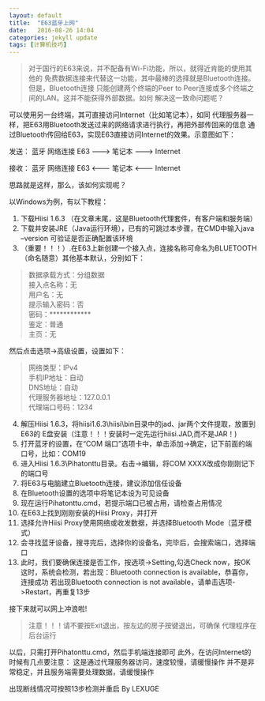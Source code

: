 ```yaml
---
layout: default
title:  "E63蓝牙上网"
date:   2016-08-26 14:04
categories: jekyll update
tags: [计算机技巧]
---
```

>对于国行的E63来说，并不配备有Wi-Fi功能，所以，就得近肯能的使用其他的
免费数据连接来代替这一功能，其中最棒的选择就是Bluetooth连接。但是，Bluetooth连接
只能创建两个终端的Peer to Peer连接或多个终端之间的LAN。这并不能获得外部数据。如何
解决这一致命问题呢？

可以使用另一台终端，其可直接访问Internet（比如笔记本），如同
代理服务器一样，把E63用Bluetooth发送过来的网络请求进行执行，再把外部传回来的信息
通过Bluetooth传回给E63，实现E63直接访问Internet的效果。示意图如下：

发送：
     蓝牙        网络连接
E63  --->  笔记本  --->  Internet

接收：
     蓝牙        网络连接
E63  <---  笔记本  <---  Internet

思路就是这样，那么，该如何实现呢？

以Windows为例，有以下教程：
1. 下载Hiisi 1.6.3 （在文章末尾，这是Bluetooth代理套件，有客户端和服务端）
2. 下载并安装JRE（Java运行环境），已有的可跳过本步骤，在CMD中输入java –version
可验证是否正确配置该环境
3. （重要！！！）.在E63上新创建一个接入点，连接名称可命名为BLUETOOTH（命名随意）其他基本默认，分别如下：

>数据承载方式：分组数据   
接入点名称：无  
用户名：无  
提示输入密码：否  
密码：************  
鉴定：普通  
主页：无  

然后点击选项->高级设置，设置如下：

>网络类型：IPv4  
手机IP地址：自动  
DNS地址：自动  
代理服务器地址：127.0.0.1  
代理端口号码：1234  

4. 解压Hiisi 1.6.3，将hiisi1.6.3\hiisi\bin目录中的jad、jar两个文件提取，放置到E63的
E盘安装（注意！！！安装时一定先运行hiisi.JAD,而不是JAR！)
5. 打开蓝牙的设置，在“COM 端口”选项卡中，单击添加->确定，记下前面的端口号，比如：COM19
6. 进入Hiisi 1.6.3\Pihatonttu目录。右击->编辑，将COM XXXX改成你刚刚记下的端口号
7. 将E63与电脑建立Bluetooth连接，建议添加信任设备
8. 在Bluetooth设置的选项中将笔记本设为可见设备
9. 现在运行Pihatonttu.cmd，若提示端口已被占用，请检查占用情况
10. 在E63上找到刚刚安装的Hiisi Proxy，并打开
11. 选择允许Hiisi Proxy使用网络或收发数据，并选择Bluetooth Mode（蓝牙模式）
12. 会寻找蓝牙设备，搜寻完后，选择你的设备名，完毕后，会搜索端口，选择端口
13. 此时，我们要确保连接是否工作，按选项->Setting,勾选Check now，按OK
这时，系统会检测，若出现：Bluetooth connection is available，恭喜你，连接成功
若出现Bluetooth connection is not available，请单击选项->Restart，再重复13步

接下来就可以网上冲浪啦!
>注意！！！请不要按Exit退出，按左边的房子按键退出，可确保
代理程序在后台运行

以后，只需打开Pihatonttu.cmd，然后手机端连接即可
此外，在访问Internet的时候有几点要注意：
这是通过代理服务器访问，速度较慢，请缓慢操作
并不是非常稳定，并且服务端需要处理数据，请缓慢操作

出现断线情况可按照13步检测并重启
By LEXUGE
